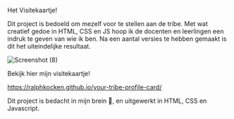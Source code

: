 
Het Visitekaartje!

Dit project is bedoeld om mezelf voor te stellen aan de tribe. Met wat creatief gedoe in HTML, CSS en JS hoop ik de docenten en leerlingen een indruk te geven van wie ik ben. Na een aantal versies te hebben gemaakt is dit het uiteindelijke resultaat. 


![Screenshot (8)](https://user-images.githubusercontent.com/106448490/190997317-13fc27a8-2204-4b66-879f-b86daab8076a.png)


Bekijk hier mijn visitekaartje!

https://ralphkocken.github.io/your-tribe-profile-card/

Dit project is bedacht in mijn brein 🧠, en uitgewerkt in HTML, CSS en Javascript.
